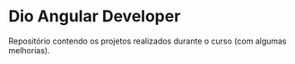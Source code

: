 # Dio Angular Developer

Repositório contendo os projetos realizados durante o curso (com algumas melhorias).
